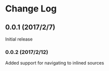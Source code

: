 # Change Log

## 0.0.1 (2017/2/7)

Initial release

### 0.0.2 (2017/2/12)

Added support for navigating to inlined sources
